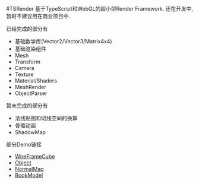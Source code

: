 #TSRender
基于TypeScript和WebGL的超小型Render Framework. 还在开发中, 暂时不建议用在商业项目中.

已经完成的部分有

* 基础数学库(Vector2/Vector3/Matrix4x4)
* 基础渲染组件
 * Mesh
 * Transform
 * Camera
 * Texture
 * Material/Shaders
 * MeshRender
 * ObjectParser

暂未完成的部分有

* 法线贴图和切线空间的换算
* 骨骼动画
* ShadowMap

部分Demo链接

* [WireFrameCube](http://linnguo.github.io/TSRender/samples/0.cube/cube.html)
* [Object](http://linnguo.github.io/TSRender/samples/1.object/TObjectParser.html)
* [NormalMap](http://linnguo.github.io/TSRender/samples/2.normalmap/TObjectParser.html)
* [BookModel](http://linnguo.github.io/TSRender/samples/3.bookmodel/Book.html)
